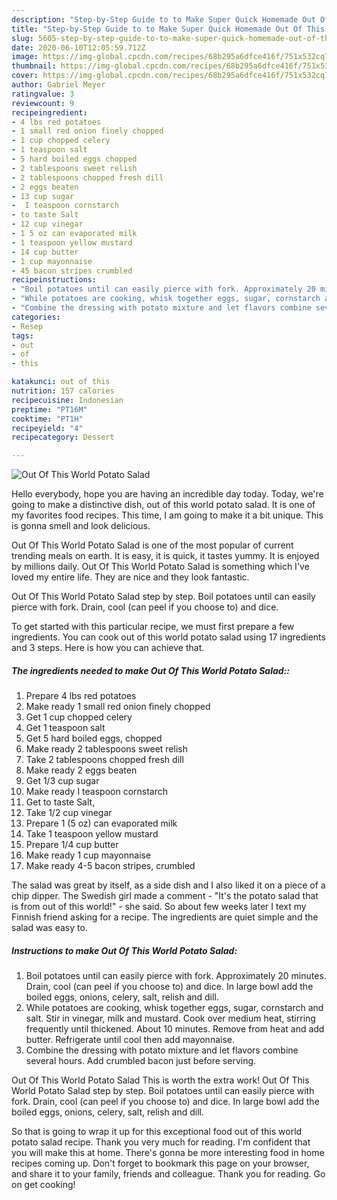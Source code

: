 ```yaml
---
description: "Step-by-Step Guide to to Make Super Quick Homemade Out Of This World Potato Salad"
title: "Step-by-Step Guide to to Make Super Quick Homemade Out Of This World Potato Salad"
slug: 5605-step-by-step-guide-to-to-make-super-quick-homemade-out-of-this-world-potato-salad
date: 2020-06-10T12:05:59.712Z
image: https://img-global.cpcdn.com/recipes/68b295a6dfce416f/751x532cq70/out-of-this-world-potato-salad-recipe-main-photo.jpg
thumbnail: https://img-global.cpcdn.com/recipes/68b295a6dfce416f/751x532cq70/out-of-this-world-potato-salad-recipe-main-photo.jpg
cover: https://img-global.cpcdn.com/recipes/68b295a6dfce416f/751x532cq70/out-of-this-world-potato-salad-recipe-main-photo.jpg
author: Gabriel Meyer
ratingvalue: 3
reviewcount: 9
recipeingredient:
- 4 lbs red potatoes
- 1 small red onion finely chopped
- 1 cup chopped celery
- 1 teaspoon salt
- 5 hard boiled eggs chopped
- 2 tablespoons sweet relish
- 2 tablespoons chopped fresh dill
- 2 eggs beaten
- 13 cup sugar
-  I teaspoon cornstarch
- to taste Salt
- 12 cup vinegar
- 1 5 oz can evaporated milk
- 1 teaspoon yellow mustard
- 14 cup butter
- 1 cup mayonnaise
- 45 bacon stripes crumbled
recipeinstructions:
- "Boil potatoes until can easily pierce with fork. Approximately 20 minutes. Drain, cool (can peel if you choose to) and dice. In large bowl add the boiled eggs, onions, celery, salt, relish and dill."
- "While potatoes are cooking, whisk together eggs, sugar, cornstarch and salt. Stir in vinegar, milk and mustard. Cook over medium heat, stirring frequently until thickened. About 10 minutes. Remove from heat and add butter. Refrigerate until cool then add mayonnaise."
- "Combine the dressing with potato mixture and let flavors combine several hours. Add crumbled bacon just before serving."
categories:
- Resep
tags:
- out
- of
- this

katakunci: out of this
nutrition: 157 calories
recipecuisine: Indonesian
preptime: "PT16M"
cooktime: "PT1H"
recipeyield: "4"
recipecategory: Dessert

---
```



![Out Of This World Potato Salad](https://img-global.cpcdn.com/recipes/68b295a6dfce416f/751x532cq70/out-of-this-world-potato-salad-recipe-main-photo.jpg)

Hello everybody, hope you are having an incredible day today. Today, we're going to make a distinctive dish, out of this world potato salad. It is one of my favorites food recipes. This time, I am going to make it a bit unique. This is gonna smell and look delicious.

Out Of This World Potato Salad is one of the most popular of current trending meals on earth. It is easy, it is quick, it tastes yummy. It is enjoyed by millions daily. Out Of This World Potato Salad is something which I've loved my entire life. They are nice and they look fantastic.

Out Of This World Potato Salad step by step. Boil potatoes until can easily pierce with fork. Drain, cool (can peel if you choose to) and dice.


To get started with this particular recipe, we must first prepare a few ingredients. You can cook out of this world potato salad using 17 ingredients and 3 steps. Here is how you can achieve that.

##### The ingredients needed to make Out Of This World Potato Salad::

1. Prepare 4 lbs red potatoes
1. Make ready 1 small red onion finely chopped
1. Get 1 cup chopped celery
1. Get 1 teaspoon salt
1. Get 5 hard boiled eggs, chopped
1. Make ready 2 tablespoons sweet relish
1. Take 2 tablespoons chopped fresh dill
1. Make ready 2 eggs beaten
1. Get 1/3 cup sugar
1. Make ready  I teaspoon cornstarch
1. Get to taste Salt,
1. Take 1/2 cup vinegar
1. Prepare 1 (5 oz) can evaporated milk
1. Take 1 teaspoon yellow mustard
1. Prepare 1/4 cup butter
1. Make ready 1 cup mayonnaise
1. Make ready 4-5 bacon stripes, crumbled


The salad was great by itself, as a side dish and I also liked it on a piece of a chip dipper. The Swedish girl made a comment - &#34;It&#39;s the potato salad that is from out of this world!&#34; - she said. So about few weeks later I text my Finnish friend asking for a recipe. The ingredients are quiet simple and the salad was easy to. 

##### Instructions to make Out Of This World Potato Salad:

1. Boil potatoes until can easily pierce with fork. Approximately 20 minutes. Drain, cool (can peel if you choose to) and dice. In large bowl add the boiled eggs, onions, celery, salt, relish and dill.
1. While potatoes are cooking, whisk together eggs, sugar, cornstarch and salt. Stir in vinegar, milk and mustard. Cook over medium heat, stirring frequently until thickened. About 10 minutes. Remove from heat and add butter. Refrigerate until cool then add mayonnaise.
1. Combine the dressing with potato mixture and let flavors combine several hours. Add crumbled bacon just before serving.


Out Of This World Potato Salad This is worth the extra work! Out Of This World Potato Salad step by step. Boil potatoes until can easily pierce with fork. Drain, cool (can peel if you choose to) and dice. In large bowl add the boiled eggs, onions, celery, salt, relish and dill. 

So that is going to wrap it up for this exceptional food out of this world potato salad recipe. Thank you very much for reading. I'm confident that you will make this at home. There's gonna be more interesting food in home recipes coming up. Don't forget to bookmark this page on your browser, and share it to your family, friends and colleague. Thank you for reading. Go on get cooking!
